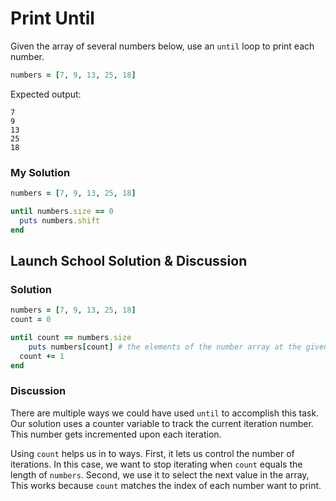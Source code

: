 # Print Until
Given the array of several numbers below, use an `until` loop to print each number.

```rb 
numbers = [7, 9, 13, 25, 18]
```

Expected output:
```
7
9
13
25
18
```

### My Solution

```rb 
numbers = [7, 9, 13, 25, 18]

until numbers.size == 0
  puts numbers.shift
end 
```

## Launch School Solution & Discussion
### Solution

```rb
numbers = [7, 9, 13, 25, 18]
count = 0 

until count == numbers.size
	puts numbers[count] # the elements of the number array at the given index
  count += 1
end 
```

### Discussion

There are multiple ways we could have used `until` to accomplish this task. Our solution uses a counter variable to track the current iteration number. This number gets incremented upon each iteration.

Using `count` helps us in to ways. First, it lets us control the number of iterations. In this case, we want to stop iterating when `count` equals the length of `numbers`. Second, we use it to select the next value in the array, This works because `count` matches the index of each number want to print.